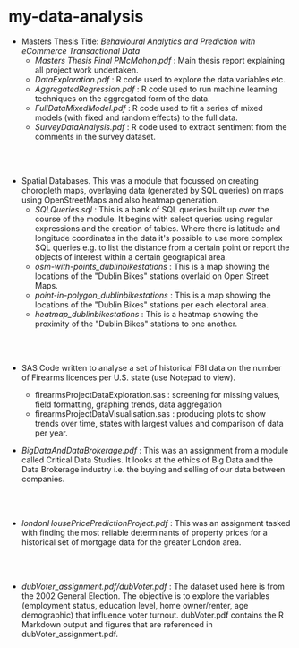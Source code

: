 # my-data-analysis


* Masters Thesis Title: *Behavioural Analytics and Prediction with eCommerce Transactional Data*
  - *Masters Thesis Final PMcMahon.pdf* : Main thesis report explaining all project work undertaken.
  - *DataExploration.pdf* : R code used to explore the data variables etc.
  - *AggregatedRegression.pdf* : R code used to run machine learning techniques on the aggregated form of the data.
  - *FullDataMixedModel.pdf* : R code used to fit a series of mixed models (with fixed and random effects) to the full data.
  - *SurveyDataAnalysis.pdf* : R code used to extract sentiment from the comments in the survey dataset.
<br>
<br>

* Spatial Databases. This was a module that focussed on creating choropleth maps, overlaying data (generated by SQL queries) on maps using OpenStreetMaps and also heatmap generation.
  - *SQLQueries.sql* : This is a bank of SQL queries built up over the course of the module. It begins with select queries using regular expressions and the creation of tables. Where there is latitude and longitude coordinates in the data it's possible to use more complex SQL queries e.g. to list the distance from a certain point or report the objects of interest within a certain geograpical area.
  - *osm-with-points_dublinbikestations* : This is a map showing the locations of the "Dublin Bikes" stations overlaid on Open Street Maps.
  - *point-in-polygon_dublinbikestations* : This is a map showing the locations of the "Dublin Bikes" stations per each electoral area.
  - *heatmap_dublinbikestations* : This is a heatmap showing the proximity of the "Dublin Bikes" stations to one another.
<br>
<br>

* SAS Code written to analyse a set of historical FBI data on the number of Firearms licences per U.S. state (use Notepad to view).
  - firearmsProjectDataExploration.sas : screening for missing values, field formatting, graphing trends, data aggregation
  - firearmsProjectDataVisualisation.sas : producing plots to show trends over time, states with largest values and comparison of data per year.


* *BigDataAndDataBrokerage.pdf* : This was an assignment from a module called Critical Data Studies. It looks at the ethics of Big Data and the Data Brokerage industry i.e. the buying and selling of our data between companies.
<br>
<br>

* *londonHousePricePredictionProject.pdf* : This was an assignment tasked with finding the most reliable determinants of property prices for a historical set of mortgage data for the greater London area.
<br>
<br>

* *dubVoter_assignment.pdf/dubVoter.pdf* : The dataset used here is from the 2002 General Election. The objective is to explore the variables (employment status, education level, home owner/renter, age demographic) that influence voter turnout. dubVoter.pdf contains the R Markdown output and figures that are referenced in dubVoter_assignment.pdf.
<br>
<br>
